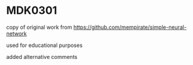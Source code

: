 # MDK0301
copy of original work from https://github.com/mempirate/simple-neural-network 

used for educational purposes

added alternative comments
